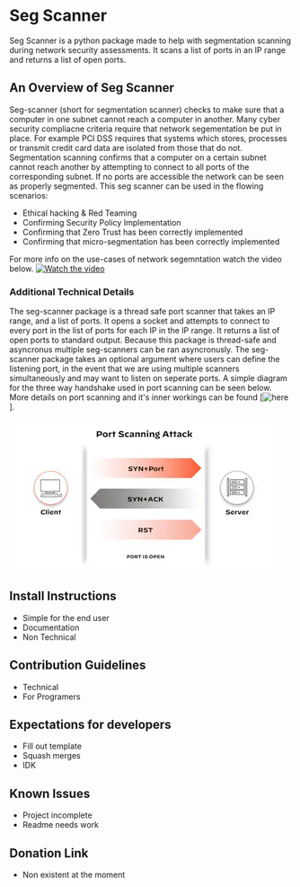 # Seg Scanner
Seg Scanner is a python package made to help with segmentation scanning during network security assessments. It scans a list of ports in an IP range and returns a list of open ports.

## An Overview of Seg Scanner
Seg-scanner (short for segmentation scanner) checks to make sure that a computer in one subnet cannot reach a computer in another. Many cyber security compliacne criteria require that network segementation be put in place. For example PCI DSS requires that systems which stores, processes or transmit credit card data are isolated from those that do not. Segmentation scanning confirms that a computer on a certain subnet cannot reach another by attempting to connect to all ports of the corresponding subnet. If no ports are accessible the network can be seen as properly segmented. This seg scanner can be used in the flowing scenarios:
- Ethical hacking & Red Teaming
- Confirming Security Policy Implementation
- Confirming that Zero Trust has been correctly implemented
- Confirming that micro-segmentation has been correctly implemented

For more info on the use-cases of network segemntation watch the video below.
[![Watch the video](https://img.youtube.com/vi/ouvqTP3RajU/maxresdefault.jpg)](https://youtu.be/ouvqTP3RajU)

### Additional Technical Details
The seg-scanner package is a thread safe port scanner that takes an IP range, and a list of ports. It opens a socket and attempts to connect to every port in the list of ports for each IP in the IP range. It returns a list of open ports to standard output. Because this package is thread-safe and asyncronus multiple seg-scanners can be ran asyncronusly. The seg-scanner package takes an optional argument where users can define the listening port, in the event that we are using multiple scanners simultaneously and may want to listen on seperate ports. A simple diagram for the three way handshake used in port scanning can be seen below. More details on port scanning and it's inner workings can be found [![here](https://www.paloaltonetworks.com/cyberpedia/what-is-a-port-scan)].

![Alt text](port-scanning-attack.webp)

## Install Instructions
- Simple for the end user
- Documentation
- Non Technical

## Contribution Guidelines
- Technical
- For Programers
 
## Expectations for developers
- Fill out template 
- Squash merges
- IDK

## Known Issues
- Project incomplete
- Readme needs work

## Donation Link
- Non existent at the moment
